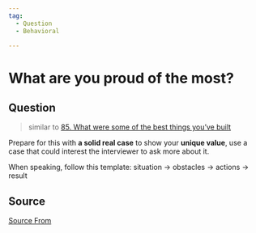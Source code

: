```yaml
---
tag:
  - Question
  - Behavioral

---
```

  
# What are you proud of the most?

## Question
> similar to [85\. What were some of the best things you’ve built](https://bigfrontend.dev/question/What-were-some-of-the-best-things-you-ve-built)

Prepare for this with **a solid real case** to show your **unique value**, use a case that could interest the interviewer to ask more about it.

When speaking, follow this template: situation → obstacles → actions → result




##  Source
[Source From](https://bigfrontend.dev/question/What-are-you-proud-of-the-most)

  